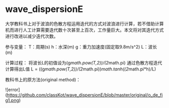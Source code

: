 # wave_dispersionE
大学教科书上对于波浪的色散方程运用迭代的方式对波浪进行计算，若不借助计算机而进行人工计算需要迭代数十次甚至上百次，工作量巨大。本文将对其迭代方式进行改进以减少迭代次数。

参与变量：
T：周期(s)
h：水深(m)
g：重力加速度(固定取9.8m/s^2)
L：波长(m)

计算过程：
将波长L的初值设为(g*math.pow(T,2))/(2*math.pi)
通过色散方程迭代计算得出L值
L = ((g*math.pow(T,2))/(2*math.pi))*math.tanh((2*math.pi*h)/L)


教科书上的原方法(original method)： 


![error] (https://github.com/classKot/wave_dispersionE/blob/master/original/o_de_fig1.png)

